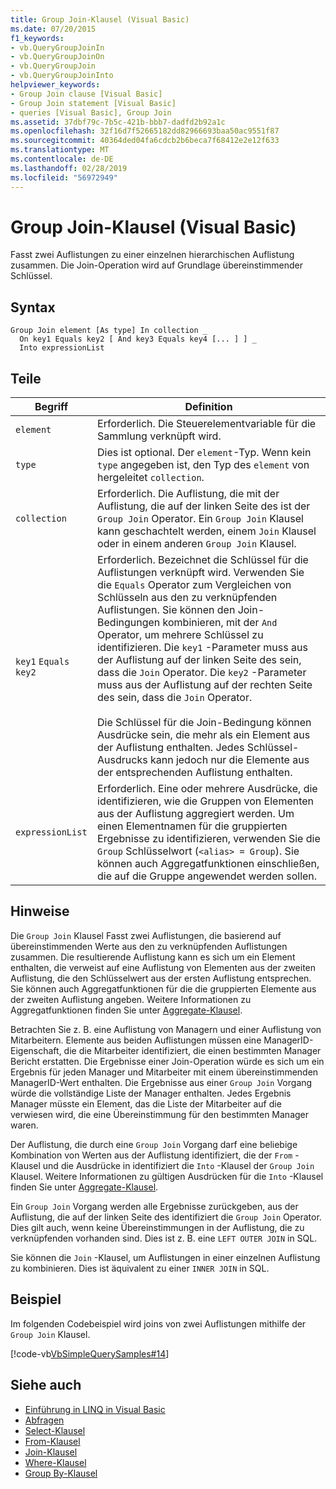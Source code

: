 ```yaml
---
title: Group Join-Klausel (Visual Basic)
ms.date: 07/20/2015
f1_keywords:
- vb.QueryGroupJoinIn
- vb.QueryGroupJoinOn
- vb.QueryGroupJoin
- vb.QueryGroupJoinInto
helpviewer_keywords:
- Group Join clause [Visual Basic]
- Group Join statement [Visual Basic]
- queries [Visual Basic], Group Join
ms.assetid: 37dbf79c-7b5c-421b-bbb7-dadfd2b92a1c
ms.openlocfilehash: 32f16d7f52665182dd82966693baa50ac9551f87
ms.sourcegitcommit: 40364ded04fa6cdcb2b6beca7f68412e2e12f633
ms.translationtype: MT
ms.contentlocale: de-DE
ms.lasthandoff: 02/28/2019
ms.locfileid: "56972949"
---
```

# <a name="group-join-clause-visual-basic"></a>Group Join-Klausel (Visual Basic)
Fasst zwei Auflistungen zu einer einzelnen hierarchischen Auflistung zusammen. Die Join-Operation wird auf Grundlage übereinstimmender Schlüssel.  
  
## <a name="syntax"></a>Syntax  
  
```  
Group Join element [As type] In collection _  
  On key1 Equals key2 [ And key3 Equals key4 [... ] ] _  
  Into expressionList  
```  
  
## <a name="parts"></a>Teile  
  
|Begriff|Definition|  
|---|---|  
|`element`|Erforderlich. Die Steuerelementvariable für die Sammlung verknüpft wird.|  
|`type`|Dies ist optional. Der `element`-Typ. Wenn kein `type` angegeben ist, den Typ des `element` von hergeleitet `collection`.|  
|`collection`|Erforderlich. Die Auflistung, die mit der Auflistung, die auf der linken Seite des ist der `Group Join` Operator. Ein `Group Join` Klausel kann geschachtelt werden, einem `Join` Klausel oder in einem anderen `Group Join` Klausel.|  
|`key1` `Equals` `key2`|Erforderlich. Bezeichnet die Schlüssel für die Auflistungen verknüpft wird. Verwenden Sie die `Equals` Operator zum Vergleichen von Schlüsseln aus den zu verknüpfenden Auflistungen. Sie können den Join-Bedingungen kombinieren, mit der `And` Operator, um mehrere Schlüssel zu identifizieren. Die `key1` -Parameter muss aus der Auflistung auf der linken Seite des sein, dass die `Join` Operator. Die `key2` -Parameter muss aus der Auflistung auf der rechten Seite des sein, dass die `Join` Operator.<br /><br /> Die Schlüssel für die Join-Bedingung können Ausdrücke sein, die mehr als ein Element aus der Auflistung enthalten. Jedes Schlüssel-Ausdrucks kann jedoch nur die Elemente aus der entsprechenden Auflistung enthalten.|  
|`expressionList`|Erforderlich. Eine oder mehrere Ausdrücke, die identifizieren, wie die Gruppen von Elementen aus der Auflistung aggregiert werden. Um einen Elementnamen für die gruppierten Ergebnisse zu identifizieren, verwenden Sie die `Group` Schlüsselwort (`<alias> = Group`). Sie können auch Aggregatfunktionen einschließen, die auf die Gruppe angewendet werden sollen.|  
  
## <a name="remarks"></a>Hinweise  
 Die `Group Join` Klausel Fasst zwei Auflistungen, die basierend auf übereinstimmenden Werte aus den zu verknüpfenden Auflistungen zusammen. Die resultierende Auflistung kann es sich um ein Element enthalten, die verweist auf eine Auflistung von Elementen aus der zweiten Auflistung, die den Schlüsselwert aus der ersten Auflistung entsprechen. Sie können auch Aggregatfunktionen für die die gruppierten Elemente aus der zweiten Auflistung angeben. Weitere Informationen zu Aggregatfunktionen finden Sie unter [Aggregate-Klausel](../../../visual-basic/language-reference/queries/aggregate-clause.md).  
  
 Betrachten Sie z. B. eine Auflistung von Managern und einer Auflistung von Mitarbeitern. Elemente aus beiden Auflistungen müssen eine ManagerID-Eigenschaft, die die Mitarbeiter identifiziert, die einen bestimmten Manager Bericht erstatten. Die Ergebnisse einer Join-Operation würde es sich um ein Ergebnis für jeden Manager und Mitarbeiter mit einem übereinstimmenden ManagerID-Wert enthalten. Die Ergebnisse aus einer `Group Join` Vorgang würde die vollständige Liste der Manager enthalten. Jedes Ergebnis Manager müsste ein Element, das die Liste der Mitarbeiter auf die verwiesen wird, die eine Übereinstimmung für den bestimmten Manager waren.  
  
 Der Auflistung, die durch eine `Group Join` Vorgang darf eine beliebige Kombination von Werten aus der Auflistung identifiziert, die der `From` -Klausel und die Ausdrücke in identifiziert die `Into` -Klausel der `Group Join` Klausel. Weitere Informationen zu gültigen Ausdrücken für die `Into` -Klausel finden Sie unter [Aggregate-Klausel](../../../visual-basic/language-reference/queries/aggregate-clause.md).  
  
 Ein `Group Join` Vorgang werden alle Ergebnisse zurückgeben, aus der Auflistung, die auf der linken Seite des identifiziert die `Group Join` Operator. Dies gilt auch, wenn keine Übereinstimmungen in der Auflistung, die zu verknüpfenden vorhanden sind. Dies ist z. B. eine `LEFT OUTER JOIN` in SQL.  
  
 Sie können die `Join` -Klausel, um Auflistungen in einer einzelnen Auflistung zu kombinieren. Dies ist äquivalent zu einer `INNER JOIN` in SQL.  
  
## <a name="example"></a>Beispiel  
 Im folgenden Codebeispiel wird joins von zwei Auflistungen mithilfe der `Group Join` Klausel.  
  
 [!code-vb[VbSimpleQuerySamples#14](~/samples/snippets/visualbasic/VS_Snippets_VBCSharp/VbSimpleQuerySamples/VB/QuerySamples1.vb#14)]  
  
## <a name="see-also"></a>Siehe auch
- [Einführung in LINQ in Visual Basic](../../../visual-basic/programming-guide/language-features/linq/introduction-to-linq.md)
- [Abfragen](../../../visual-basic/language-reference/queries/index.md)
- [Select-Klausel](../../../visual-basic/language-reference/queries/select-clause.md)
- [From-Klausel](../../../visual-basic/language-reference/queries/from-clause.md)
- [Join-Klausel](../../../visual-basic/language-reference/queries/join-clause.md)
- [Where-Klausel](../../../visual-basic/language-reference/queries/where-clause.md)
- [Group By-Klausel](../../../visual-basic/language-reference/queries/group-by-clause.md)
